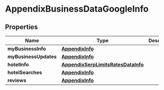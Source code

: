 

# AppendixBusinessDataGoogleInfo


## Properties

| Name | Type | Description | Notes |
|------------ | ------------- | ------------- | -------------|
|**myBusinessInfo** | [**AppendixInfo**](AppendixInfo.md) |  |  [optional] |
|**myBusinessUpdates** | [**AppendixInfo**](AppendixInfo.md) |  |  [optional] |
|**hotelInfo** | [**AppendixSerpLimitsRatesDataInfo**](AppendixSerpLimitsRatesDataInfo.md) |  |  [optional] |
|**hotelSearches** | [**AppendixInfo**](AppendixInfo.md) |  |  [optional] |
|**reviews** | [**AppendixInfo**](AppendixInfo.md) |  |  [optional] |



